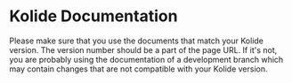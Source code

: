 # Kolide Documentation

Please make sure that you use the documents that match your Kolide version. The version number should be a part of the page URL. If it's not, you are probably using the documentation of a development branch which may contain  changes that are not compatible with your Kolide version.
